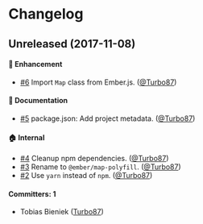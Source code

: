 # Changelog

## Unreleased (2017-11-08)

#### :rocket: Enhancement
* [#6](https://github.com/emberjs/ember-map-polyfill/pull/6) Import `Map` class from Ember.js. ([@Turbo87](https://github.com/Turbo87))

#### :memo: Documentation
* [#5](https://github.com/emberjs/ember-map-polyfill/pull/5) package.json: Add project metadata. ([@Turbo87](https://github.com/Turbo87))

#### :house: Internal
* [#4](https://github.com/emberjs/ember-map-polyfill/pull/4) Cleanup npm dependencies. ([@Turbo87](https://github.com/Turbo87))
* [#3](https://github.com/emberjs/ember-map-polyfill/pull/3) Rename to `@ember/map-polyfill`. ([@Turbo87](https://github.com/Turbo87))
* [#2](https://github.com/emberjs/ember-map-polyfill/pull/2) Use `yarn` instead of `npm`. ([@Turbo87](https://github.com/Turbo87))

#### Committers: 1
- Tobias Bieniek ([Turbo87](https://github.com/Turbo87))
